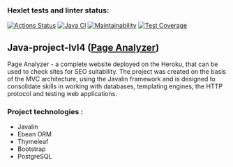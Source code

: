 ### Hexlet tests and linter status:
[![Actions Status](https://github.com/zxvfc/java-project-lvl4/workflows/hexlet-check/badge.svg)](https://github.com/zxvfc/java-project-lvl4/actions)
[![Java CI](https://github.com/zxvfc/java-project-lvl4/actions/workflows/java-check.yml/badge.svg)](https://github.com/zxvfc/java-project-lvl4/actions/workflows/java-check.yml)
[![Maintainability](https://api.codeclimate.com/v1/badges/bd70937158c67ae9572b/maintainability)](https://codeclimate.com/github/NickKisel/java-project-lvl4/maintainability)
[![Test Coverage](https://api.codeclimate.com/v1/badges/bd70937158c67ae9572b/test_coverage)](https://codeclimate.com/github/NickKisel/java-project-lvl4/test_coverage)
## Java-project-lvl4 ([Page Analyzer](https://hexlet-project-lvl4.herokuapp.com/))
Page Analyzer - a complete website deployed on the Heroku, that can be used to check sites for SEO suitability.
The project was created on the basis of the MVC architecture, using the Javalin framework and is designed to consolidate skills in working with databases, templating engines, the HTTP protocol and testing web applications.
### Project technologies :
- Javalin
- Ebean ORM
- Thymeleaf
- Bootstrap
- PostgreSQL

